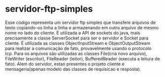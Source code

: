 # servidor-ftp-simples
Esse código representa um servidor ftp simples que transfere arquivos de texto copiando-os linha a linha e 
armazenando em outro arquivo de mesmo nome no lado do cliente. É utilizada a API de sockets do java,
mais precisamente a classe ServerSocket para ser o servidor e Socket para cliente. 
É utilizada as classes ObjectInputStream e ObjectOutputStream para realizar a comunicação de fato, 
provavelmente usando o protocolo tcp. Para os arquivos são utilizadas
as classes File(cria novo arquivo), FileWriter (escritor), FileReader (leitor), BufferedReader (executa a leitura de fato).
Alem do servidor, estao presentes o projeto cliente e mensageria(apenas modelo das classes de requisicao e resposta).

